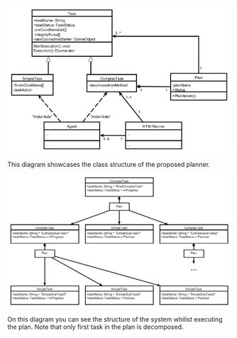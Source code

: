 ![System UML Class Diagram](https://github.com/KrylovBoris/Hierarchical-Task-Network-planner-for-Unity/blob/master/images/UMLClass.jpg)

This diagram showcases the class structure of the proposed planner.

![Plan execution UML Object Diagram](https://github.com/KrylovBoris/Hierarchical-Task-Network-planner-for-Unity/blob/master/images/UMLObject.jpg)

On this diagram you can see the structure of the system whilist executing the plan. Note that only first task in the plan is decomposed.
